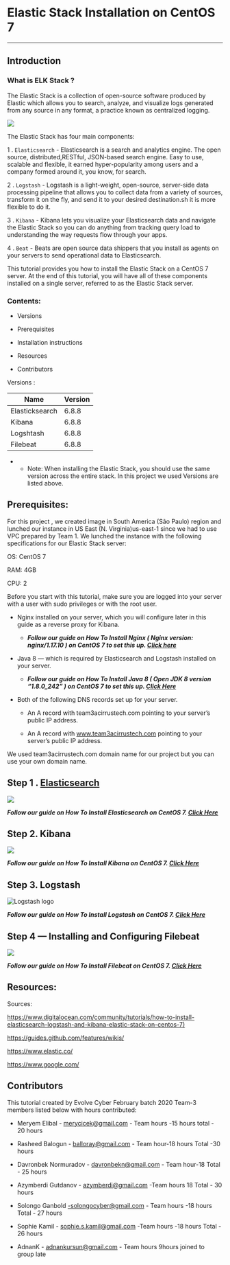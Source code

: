 # Elastic Stack  Installation on CentOS 7
---




## Introduction
 ### What is ELK Stack ?
The Elastic Stack is a collection of open-source software produced by Elastic which allows you to search, analyze, and visualize logs generated from any source in any format, a practice known as centralized logging. 

![](https://communities.bmc.com/servlet/JiveServlet/showImage/38-12697-490504/pastedImage_9.png)

The Elastic Stack has four main components:

1 . `Elasticsearch` - Elasticsearch is a search and analytics engine. The open source, distributed,RESTful, JSON-based search engine. Easy to use, scalable and flexible, it earned hyper-popularity among users and a company formed around it, you 
know, for search.

2 . `Logstash` - Logstash is a light-weight, open-source, server-side data processing pipeline that allows you to collect data from a variety of sources, transform it on the fly, and send it to your desired destination.sh it is more flexible to do it.

3 . `Kibana` - Kibana lets you visualize your Elasticsearch data and navigate the Elastic Stack so you can do anything from tracking query load to understanding the way requests flow through your apps.

4 . `Beat` -  Beats are open source data shippers that you install as agents on your servers to send operational data to Elasticsearch.

This tutorial provides you how to install the Elastic Stack on a CentOS 7 server. At the end of this tutorial, you will have all of these components 
installed on a single server, referred to as the Elastic Stack server.

 ### Contents:

-  Versions

-  Prerequisites

-  Installation instructions
-  Resources

- Contributors


Versions :            
 
 |  Name                        |Version |
 |   -----                  |------                   |
 | Elasticksearch               | 6.8.8 |
 | Kibana                         | 6.8.8 |
 | Logshtash                       | 6.8.8 |
 | Filebeat                        |6.8.8 |


   -  - Note: When installing the Elastic Stack, you should use the same version across the entire stack. In this project we used Versions are listed above. 
 
## Prerequisites:

For this project , we created image in South America (São Paulo) region and lunched our instance in US East (N. Virginia)us-east-1 since we had to use VPC prepared by Team 1. We lunched the instance with the following specifications for our Elastic Stack server:

OS: CentOS 7

RAM: 4GB

CPU: 2

Before you start with this tutorial, make sure you are logged into your server with a user with sudo privileges or with the root user.

 - Nginx installed on your server, which you will configure later in this guide as a reverse proxy for Kibana. 

    - _**Follow our guide on How To Install Nginx 
     ( Nginx version: nginx/1.17.10 ) on CentOS 7 to 
     set this up.  [Click here](https://github.com/solongocyber/Elasticsearch-Team-3-Project/blob/master/Install%20Nginx.md)**_


* Java 8 — which is required by Elasticsearch and Logstash  installed on your server. 

   -  _**Follow our guide on How To Install Java 8 ( Open JDK 8 version “1.8.0_242” ) on CentOS 7 to set this up. [Click Here](https://github.com/solongocyber/Elasticsearch-Team-3-Project/blob/master/Install%20Java.md)**_

- Both of the following DNS records set up for your server.

    - An A record with team3acirrustech.com pointing to your server’s public IP address.
   
    - An A record with www.team3acirrustech.com pointing to your server’s public IP address.


We used team3acirrustech.com domain name for our project but you can use your own domain name.


## Step 1 .  [Elasticsearch](#elasticsearch)

![](https://encrypted-tbn0.gstatic.com/images?q=tbn%3AANd9GcT53B3UvRi1KoGwNQMRw_0slL-xWX3Mu70O49_yks3HzL_f_eLy&usqp=CAU)



_**Follow our guide on How To Install Elasticsearch on CentOS 7. [Click Here](https://github.com/solongocyber/Elasticsearch-Team-3-Project/blob/master/Install%20Elasticsearch.md)**_



## Step 2. Kibana

![](https://user-images.githubusercontent.com/567298/55418811-b8b54c00-5573-11e9-810d-d244d27c4fb3.png)



_**Follow our guide on How To Install Kibana on CentOS 7. [Click Here](https://github.com/solongocyber/Elasticsearch-Team-3-Project/blob/master/Kibana%20Installation.md)**_


## Step 3. Logstash

![Logstash logo](https://www.javainuse.com/beats-logstash.jpg)


_**Follow our guide on How To Install Logstash on CentOS 7. [Click Here](https://github.com/solongocyber/Elasticsearch-Team-3-Project/blob/master/Logstash%20Installation.md)**_

## Step 4 — Installing and Configuring Filebeat

![](https://cezarypiatek.github.io/post/demystifying-elk-stack/elk_overview.jpg)

_**Follow our guide on How To Install Filebeat on CentOS 7. [Click Here](https://github.com/solongocyber/Elasticsearch-Team-3-Project/blob/master/Filebeat%20Installation.md)**_


## Resources:

Sources:

<https://www.digitalocean.com/community/tutorials/how-to-install-elasticsearch-logstash-and-kibana-elastic-stack-on-centos-7)>

<https://guides.github.com/features/wikis/>


<https://www.elastic.co/>

<https://www.google.com/>

## Contributors

This tutorial created by Evolve Cyber February batch 2020 Team-3 members listed below with hours contributed:

-  Meryem Elibal - merycicek@gmail.com - Team hours -15 hours total - 20 hours

  - Rasheed Balogun - balloray@gmail.com - Team hour-18 hours Total -30 hours

-  Davronbek Normuradov - davronbekn@gmail.com - Team hour-18 Total - 25 hours

 -  Azymberdi Gutdanov - azymberdi@gmail.com -Team hours 18 Total  - 30 hours

- Solongo Ganbold -solongocyber@gmail.com - Team hours -18 hours Total - 27 hours

-  Sophie Kamil - sophie.s.kamil@gmail.com -Team hours -18 hours Total - 26 hours

 - AdnanK - adnankursun@gmail.com - Team hours 9hours joined to group late